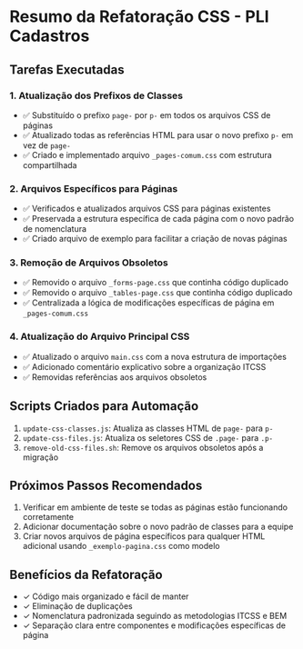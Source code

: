 # Resumo da Refatoração CSS - PLI Cadastros

## Tarefas Executadas

### 1. Atualização dos Prefixos de Classes
- ✅ Substituído o prefixo `page-` por `p-` em todos os arquivos CSS de páginas
- ✅ Atualizado todas as referências HTML para usar o novo prefixo `p-` em vez de `page-`
- ✅ Criado e implementado arquivo `_pages-comum.css` com estrutura compartilhada

### 2. Arquivos Específicos para Páginas
- ✅ Verificados e atualizados arquivos CSS para páginas existentes
- ✅ Preservada a estrutura específica de cada página com o novo padrão de nomenclatura
- ✅ Criado arquivo de exemplo para facilitar a criação de novas páginas

### 3. Remoção de Arquivos Obsoletos
- ✅ Removido o arquivo `_forms-page.css` que continha código duplicado
- ✅ Removido o arquivo `_tables-page.css` que continha código duplicado
- ✅ Centralizada a lógica de modificações específicas de página em `_pages-comum.css`

### 4. Atualização do Arquivo Principal CSS
- ✅ Atualizado o arquivo `main.css` com a nova estrutura de importações
- ✅ Adicionado comentário explicativo sobre a organização ITCSS
- ✅ Removidas referências aos arquivos obsoletos

## Scripts Criados para Automação

1. `update-css-classes.js`: Atualiza as classes HTML de `page-` para `p-`
2. `update-css-files.js`: Atualiza os seletores CSS de `.page-` para `.p-`
3. `remove-old-css-files.sh`: Remove os arquivos obsoletos após a migração

## Próximos Passos Recomendados

1. Verificar em ambiente de teste se todas as páginas estão funcionando corretamente
2. Adicionar documentação sobre o novo padrão de classes para a equipe
3. Criar novos arquivos de página específicos para qualquer HTML adicional usando `_exemplo-pagina.css` como modelo

## Benefícios da Refatoração

- ✓ Código mais organizado e fácil de manter
- ✓ Eliminação de duplicações
- ✓ Nomenclatura padronizada seguindo as metodologias ITCSS e BEM
- ✓ Separação clara entre componentes e modificações específicas de página
